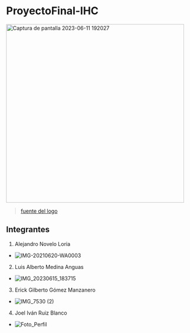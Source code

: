 # ProyectoFinal-IHC


<img width="482" alt="Captura de pantalla 2023-06-11 192027" src="https://github.com/Joel-Ruiz/ProyectoFinal-IHC/assets/32398151/90c3e19f-874a-4a8e-85f8-87d5208c5b15">

> [fuente del logo](https://shorturl.at/bgpy0)

## Integrantes

1. Alejandro Novelo Loria
* ![IMG-20210620-WA0003](https://github.com/Joel-Ruiz/ProyectoFinal-IHC/assets/32398151/ab746a0f-649a-40e4-bec6-1b7195152be9)
2. Luis Alberto Medina Anguas
*   ![IMG_20230615_183715](https://github.com/Joel-Ruiz/ProyectoFinal-IHC/assets/57609016/d8ade5f2-5165-4e72-bfe5-f33e65d7fbb3)
3. Erick Gilberto Gómez Manzanero
*   ![IMG_7530 (2)](https://github.com/Joel-Ruiz/ProyectoFinal-IHC/assets/122817164/81b48d29-c679-43a9-acb9-2f8ec5c16cff)
4. Joel Iván Ruiz Blanco
* ![Foto_Perfil](https://github.com/Joel-Ruiz/ProyectoFinal-IHC/assets/42718521/62b79a0d-1499-4bbc-95a4-81d8828a8008)
